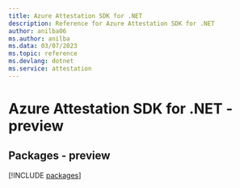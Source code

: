 ```yaml
---
title: Azure Attestation SDK for .NET
description: Reference for Azure Attestation SDK for .NET
author: anilba06
ms.author: anilba
ms.data: 03/07/2023
ms.topic: reference
ms.devlang: dotnet
ms.service: attestation
---
```

# Azure Attestation SDK for .NET - preview
## Packages - preview
[!INCLUDE [packages](attestation-index.md)]